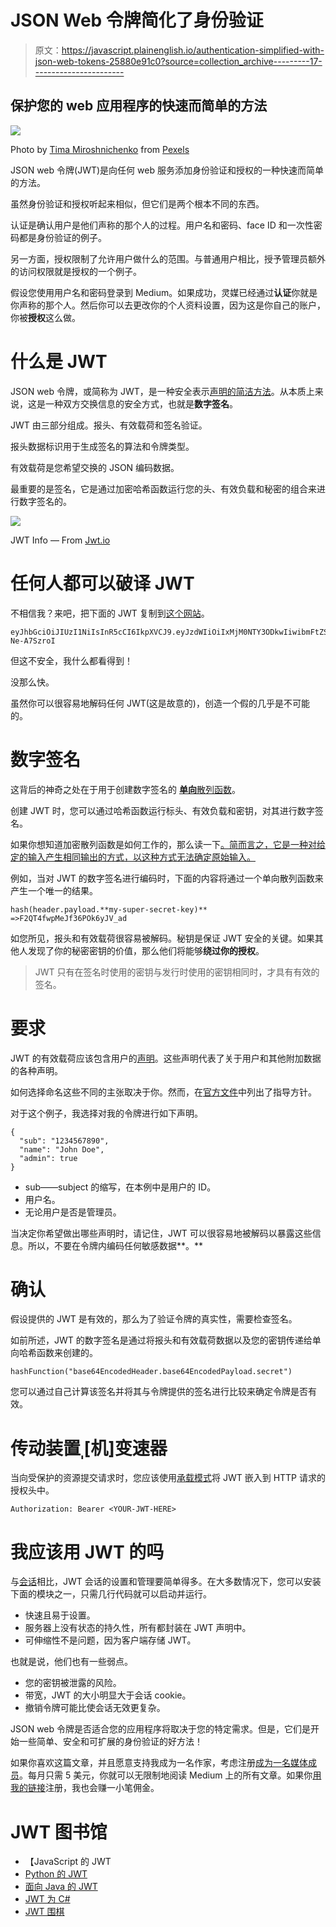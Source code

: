# JSON Web 令牌简化了身份验证

> 原文：<https://javascript.plainenglish.io/authentication-simplified-with-json-web-tokens-25880e91c0?source=collection_archive---------17----------------------->

## 保护您的 web 应用程序的快速而简单的方法

![](img/2f66fa6a257edcf043fbc3912e495216.png)

Photo by [Tima Miroshnichenko](https://www.pexels.com/@tima-miroshnichenko?utm_content=attributionCopyText&utm_medium=referral&utm_source=pexels) from [Pexels](https://www.pexels.com/photo/man-people-woman-water-6266301/?utm_content=attributionCopyText&utm_medium=referral&utm_source=pexels)

JSON web 令牌(JWT)是向任何 web 服务添加身份验证和授权的一种快速而简单的方法。

虽然身份验证和授权听起来相似，但它们是两个根本不同的东西。

认证是确认用户是他们声称的那个人的过程。用户名和密码、face ID 和一次性密码都是身份验证的例子。

另一方面，授权限制了允许用户做什么的范围。与普通用户相比，授予管理员额外的访问权限就是授权的一个例子。

假设您使用用户名和密码登录到 Medium。如果成功，灵媒已经通过**认证**你就是你声称的那个人。然后你可以去更改你的个人资料设置，因为这是你自己的账户，你被**授权**这么做。

# 什么是 JWT

JSON web 令牌，或简称为 JWT，是一种安全表示[声明的简洁方法](https://tools.ietf.org/html/rfc7519)。从本质上来说，这是一种双方交换信息的安全方式，也就是**数字签名**。

JWT 由三部分组成。报头、有效载荷和签名验证。

报头数据标识用于生成签名的算法和令牌类型。

有效载荷是您希望交换的 JSON 编码数据。

最重要的是签名，它是通过加密哈希函数运行您的头、有效负载和秘密的组合来进行数字签名的。

![](img/d08db3c71b94e03fcfb62987366c1385.png)

JWT Info — From [Jwt.io](https://jwt.io/)

# 任何人都可以破译 JWT

不相信我？来吧，把下面的 JWT 复制到[这个网站](https://jwt.io/)。

```
eyJhbGciOiJIUzI1NiIsInR5cCI6IkpXVCJ9.eyJzdWIiOiIxMjM0NTY3ODkwIiwibmFtZSI6IkpvaG4gRG9lIiwiYWRtaW4iOnRydWV9.o52bYlRaL9DW_IphDyb26eK9ZM4z9o8y-Ne-A7SzroI
```

但这不安全，我什么都看得到！

没那么快。

虽然你可以很容易地解码任何 JWT(这是故意的)，创造一个假的几乎是不可能的。

# 数字签名

这背后的神奇之处在于用于创建数字签名的 [**单向**散列函数](http://www.aspencrypt.com/crypto101_hash.html)。

创建 JWT 时，您可以通过哈希函数运行标头、有效负载和密钥，对其进行数字签名。

如果你想知道加密散列函数是如何工作的，那么读一下[。简而言之，它是一种对给定的输入产生相同输出的方式，以这种方式无法确定原始输入。](http://www.aspencrypt.com/crypto101_hash.html)

例如，当对 JWT 的数字签名进行编码时，下面的内容将通过一个单向散列函数来产生一个唯一的结果。

```
hash(header.payload.**my-super-secret-key)** =>F2QT4fwpMeJf36POk6yJV_ad
```

如您所见，报头和有效载荷很容易被解码。秘钥是保证 JWT 安全的关键。如果其他人发现了你的秘密密钥的价值，那么他们将能够**绕过你的授权**。

> JWT 只有在签名时使用的密钥与发行时使用的密钥相同时，才具有有效的签名。

# 要求

JWT 的有效载荷应该包含用户的[声明](https://tools.ietf.org/html/rfc7519#section-4)。这些声明代表了关于用户和其他附加数据的各种声明。

如何选择命名这些不同的主张取决于你。然而，在[官方文件](https://tools.ietf.org/html/rfc7519#section-4)中列出了指导方针。

对于这个例子，我选择对我的令牌进行如下声明。

```
{
  "sub": "1234567890",
  "name": "John Doe",
  "admin": true
}
```

*   sub——subject 的缩写，在本例中是用户的 ID。
*   用户名。
*   无论用户是否是管理员。

当决定你希望做出哪些声明时，请记住，JWT 可以很容易地被解码以暴露这些信息。所以，不要在令牌内编码任何敏感数据**。**

# 确认

假设提供的 JWT 是有效的，那么为了验证令牌的真实性，需要检查签名。

如前所述，JWT 的数字签名是通过将报头和有效载荷数据以及您的密钥传递给单向哈希函数来创建的。

```
hashFunction("base64EncodedHeader.base64EncodedPayload.secret")
```

您可以通过自己计算该签名并将其与令牌提供的签名进行比较来确定令牌是否有效。

# 传动装置ˌ[机]变速器

当向受保护的资源提交请求时，您应该使用[承载模式](https://developer.mozilla.org/en-US/docs/Web/HTTP/Headers/Authorization)将 JWT 嵌入到 HTTP 请求的授权头中。

```
Authorization: Bearer <YOUR-JWT-HERE>
```

# 我应该用 JWT 的吗

与[会话](https://cheatsheetseries.owasp.org/cheatsheets/Session_Management_Cheat_Sheet.html)相比，JWT 会话的设置和管理要简单得多。在大多数情况下，您可以安装下面的模块之一，只需几行代码就可以启动并运行。

*   快速且易于设置。
*   服务器上没有状态的持久性，所有都封装在 JWT 声明中。
*   可伸缩性不是问题，因为客户端存储 JWT。

也就是说，他们也有一些弱点。

*   您的密钥被泄露的风险。
*   带宽，JWT 的大小明显大于会话 cookie。
*   撤销令牌可能比使会话无效更复杂。

JSON web 令牌是否适合您的应用程序将取决于您的特定需求。但是，它们是开始一些简单、安全和可扩展的身份验证的好方法！

如果你喜欢这篇文章，并且愿意支持我成为一名作家，考虑注册[成为一名媒体成员](https://adam-galtrey.medium.com/membership)。每月只需 5 美元，你就可以无限制地阅读 Medium 上的所有文章。如果你[用我的链接](https://adam-galtrey.medium.com/membership)注册，我也会赚一小笔佣金。

# JWT 图书馆

*   【JavaScript 的 JWT
*   [Python 的 JWT](https://pyjwt.readthedocs.io/en/stable/)
*   [面向 Java 的 JWT](https://github.com/auth0/java-jwt)
*   [JWT 为 C#](https://docs.microsoft.com/en-us/dotnet/api/system.identitymodel.tokens.jwt.jwtsecuritytokenhandler?view=azure-dotnet)
*   [JWT 围棋](https://github.com/dgrijalva/jwt-go)